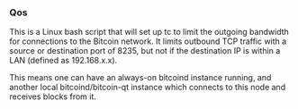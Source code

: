 ### Qos ###

This is a Linux bash script that will set up tc to limit the outgoing bandwidth for connections to the Bitcoin network. It limits outbound TCP traffic with a source or destination port of 8235, but not if the destination IP is within a LAN (defined as 192.168.x.x).

This means one can have an always-on bitcoind instance running, and another local bitcoind/bitcoin-qt instance which connects to this node and receives blocks from it.
